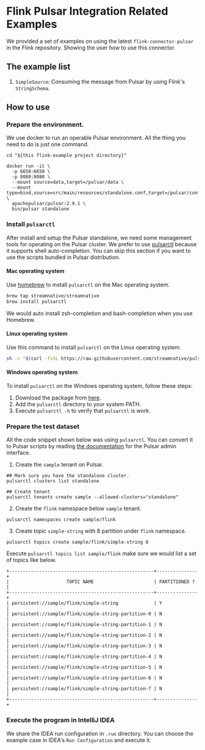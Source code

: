# Flink Pulsar Integration Related Examples

We provided a set of examples on using the latest `flink-connector-pulsar` in the Flink repository. Showing the user how
to use this connector.

## The example list

1. `SimpleSource`: Consuming the message from Pulsar by using Flink's `StringSchema`.

## How to use

### Prepare the environment.

We use docker to run an operable Pulsar environment. All the thing you need to do is just one command.

```shell
cd "${this flink-example project directory}"

docker run -it \
  -p 6650:6650 \
  -p 8080:8080 \
  --mount source=data,target=/pulsar/data \
  --mount type=bind,source=src/main/resources/standalone.conf,target=/pulsar/conf/standalone.conf \
  apachepulsar/pulsar:2.9.1 \
  bin/pulsar standalone
```

### Install `pulsarctl`

After install and setup the Pulsar standalone, we need some management tools for operating on the Pulsar cluster. We prefer to use [pulsarctl](https://github.com/streamnative/pulsarctl) because it supports shell auto-completion. You can skip this section if you want to use the scripts bundled in Pulsar distribution.

#### Mac operating system

Use [homebrew](https://brew.sh/) to install `pulsarctl` on the Mac operating system.

```bash
brew tap streamnative/streamnative
brew install pulsarctl
```

We would auto install zsh-completion and bash-completion when you use Homebrew.

#### Linux operating system

Use this command to install `pulsarctl` on the Linux operating system.

```bash
sh -c "$(curl -fsSL https://raw.githubusercontent.com/streamnative/pulsarctl/master/install.sh)"
```

#### Windows operating system

To install `pulsarctl` on the Windows operating system, follow these steps:

1. Download the package from [here](https://github.com/streamnative/pulsarctl/releases).
2. Add the `pulsarctl` directory to your system PATH.
3. Execute `pulsarctl -h`  to verify that `pulsarctl` is work.

### Prepare the test dataset

All the code snippet shown below was using `pulsarctl`. You can convert it to Pulsar scripts by reading [the documentation](https://pulsar.apache.org/docs/en/admin-api-overview/) for the Pulsar admin interface.

1. Create the `sample` tenant on Pulsar.

```shell
## Mark sure you have the standalone cluster.
pulsarctl clusters list standalone

## Create tenant
pulsarctl tenants create sample --allowed-clusters="standalone"
```

2. Create the `flink` namespace below `sample` tenant.

```shell
pulsarctl namespaces create sample/flink
```

3. Create topic `simple-string` with 8 partition under `flink` namespace.

```shell
pulsarctl topics create sample/flink/simple-string 8
```

Execute `pulsarctl topics list sample/flink` make sure we would list a set of topics like below.

```text
+-----------------------------------------------------+---------------+
|                     TOPIC NAME                      | PARTITIONED ? |
+-----------------------------------------------------+---------------+
| persistent://sample/flink/simple-string             | Y             |
| persistent://sample/flink/simple-string-partition-0 | N             |
| persistent://sample/flink/simple-string-partition-1 | N             |
| persistent://sample/flink/simple-string-partition-2 | N             |
| persistent://sample/flink/simple-string-partition-3 | N             |
| persistent://sample/flink/simple-string-partition-4 | N             |
| persistent://sample/flink/simple-string-partition-5 | N             |
| persistent://sample/flink/simple-string-partition-6 | N             |
| persistent://sample/flink/simple-string-partition-7 | N             |
+-----------------------------------------------------+---------------+
```

### Execute the program in IntelliJ IDEA

We share the IDEA run configuration in `.run` directory. You can choose the example case in IDEA's `Run Configuration` and execute it.
